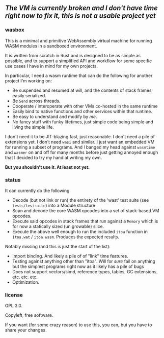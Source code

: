 ## *The VM is currently broken and I don't have time right now to fix it, this is not a usable project yet* ##

### wasbox

This is a minimal and primitive WebAssembly virtual machine for running WASM modules in a sandboxed environment.

It is written from scratch in Rust and is designed to be as simple as possible, and to support a simplified API and
workflow for some specific use cases I have in mind for my own projects.

In particular, I need a wasm runtime that can do the following for another project I'm working on:

- Be suspended and resumed at will, and the contents of stack frames easily serialized.
- Be `Send` across threads.
- Cooperate / interoperate with other VMs co-hosted in the same runtime
- Easily bind to native functions and other services within that runtime.
- Be easy to understand and modify by _me_.
- No fancy stuff with funky lifetimes, just simple code being simple and living the simple life.

I don't need it to be JIT-blazing fast, just reasonable. I don't need a pile of extensions yet. I don't need `wasi` and
similar. I just want an embedded VM for running a subset of programs. And I banged my head against `wasmtime` and
`wasmer`
on and off for many months before just getting annoyed enough that I decided to try my hand at writing my own.

**But you shouldn't use it. At least not yet.**

### status

It can currently do the following

- Decode (but not link or run) the entirety of the 'wast' test
  suite (see `tests/testsuite`) into a Module structure
- Scan and decode the core WASM opcodes into a set of stack-based VM
  opcodes.
- Execute said opcodes in stack frames that run against a `Memory`
  which is for now a statically sized (un growable) slice.
- Execute the above well enough to run the included `itoa`
  function in `itoa.wat` / `itoa.wasm`. Produces the expected
  results.

Notably missing (and this is just the start of the list):

- Import binding. And likely a pile of of "link" time features.
- Testing against anything other than "itoa". Will for _sure_ fail
  on anything but the simplest programs right now as it likely has a
  pile of bugs
- Does not support vectors/simd, reference types, tables, GC
  extensions, etc. etc. etc.
- Optimization.

### license

GPL 3.0.

Copyleft, free software.

If you want (for some crazy reason) to use this, you can, but you have to share your changes.
